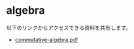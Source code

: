 # algebra

以下のリンクからアクセスできる資料を共有します。

- [commutative-algebra.pdf](https://github.com/unnatural-log/algebra/commutative-algebra.pdf)

